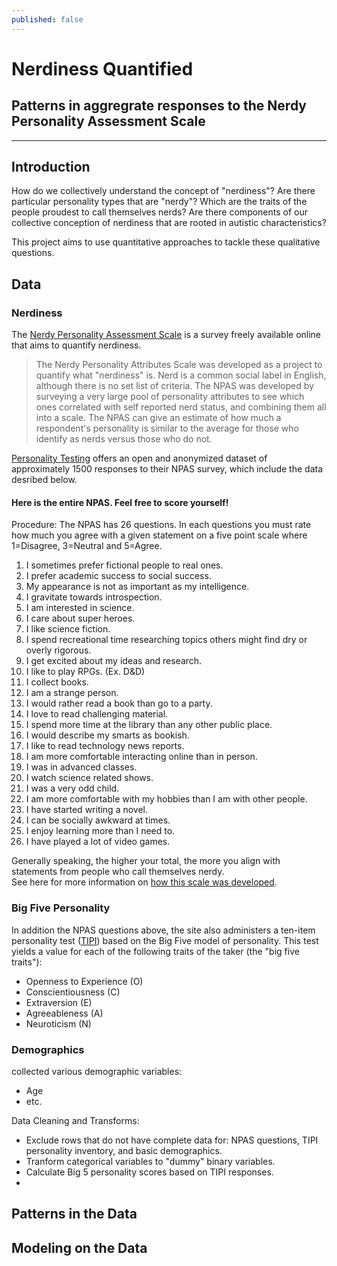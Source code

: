 ```yaml
---
published: false
---
```

# Nerdiness Quantified
## Patterns in aggregrate responses to the Nerdy Personality Assessment Scale

---

## Introduction

How do we collectively understand the concept of "nerdiness"? Are there particular personality types that are "nerdy"? Which are the traits of the people proudest to call themselves nerds? Are there components of our collective conception of nerdiness that are rooted in autistic characteristics?

This project aims to use quantitative approaches to tackle these qualitative questions. 


## Data
### Nerdiness
The [Nerdy Personality Assessment Scale](http://personality-testing.info/tests/NPAS/) is a survey freely available online that aims to quantify nerdiness. 

> The Nerdy Personality Attributes Scale was developed as a project to quantify what "nerdiness" is. Nerd is a common social label in English, although there is no set list of criteria. The NPAS was developed by surveying a very large pool of personality attributes to see which ones correlated with self reported nerd status, and combining them all into a scale. The NPAS can give an estimate of how much a respondent's personality is similar to the average for those who identify as nerds versus those who do not.

[Personality Testing](http://personality-testing.info/tests/NPAS/) offers an open and anonymized dataset of approximately 1500 responses to their NPAS survey, which include the data desribed below.

#### **Here is the entire NPAS. Feel free to score yourself!**  
Procedure: The NPAS has 26 questions. In each questions you must rate how much you agree with a given statement on a five point scale where 1=Disagree, 3=Neutral and 5=Agree.

1. I sometimes prefer fictional people to real ones.					
1. I prefer academic success to social success.					
1. My appearance is not as important as my intelligence.					
1. I gravitate towards introspection.					
1. I am interested in science.					
1. I care about super heroes.					
1. I like science fiction.					
1. I spend recreational time researching topics others might find dry or overly rigorous.			
1. I get excited about my ideas and research.					
1. I like to play RPGs. (Ex. D&D)					
1. I collect books.					
1. I am a strange person.					
1. I would rather read a book than go to a party.					
1. I love to read challenging material.					
1. I spend more time at the library than any other public place.					
1. I would describe my smarts as bookish.					
1. I like to read technology news reports.					
1. I am more comfortable interacting online than in person.					
1. I was in advanced classes.					
1. I watch science related shows.					
1. I was a very odd child.					
1. I am more comfortable with my hobbies than I am with other people.					
1. I have started writing a novel.					
1. I can be socially awkward at times.					
1. I enjoy learning more than I need to.					
1. I have played a lot of video games.

Generally speaking, the higher your total, the more you align with statements from people who call themselves nerdy.  
See here for more information on [how this scale was developed](http://personality-testing.info/tests/NPAS/development/).

### Big Five Personality
In addition the NPAS questions above, the site also administers a ten-item personality test ([TIPI](http://gosling.psy.utexas.edu/scales-weve-developed/ten-item-personality-measure-tipi/)) based on the Big Five model of personality. This test yields a value for each of the following traits of the taker (the "big five traits"): 
- Openness to Experience (O) 
- Conscientiousness (C) 
- Extraversion (E)
- Agreeableness (A) 
- Neuroticism (N)



### Demographics
collected various demographic variables:

* Age
* etc.




Data Cleaning and Transforms:

* Exclude rows that do not have complete data for: NPAS questions, TIPI personality inventory, and basic demographics.
* Tranform categorical variables to "dummy" binary variables. 
* Calculate Big 5 personality scores based on TIPI responses.
* 


## Patterns in the Data


## Modeling on the Data

